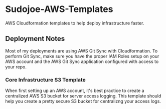 # Sudojoe-AWS-Templates
AWS Cloudformation templates to help deploy infrastructure faster.

## Deployment Notes

Most of my deployments are using AWS Git Sync with Cloudformation. To perform Git Sync, make sure you have the proper IAM Roles setup on your AWS account and the AWS Git Sync application configured with access to your repo.

### Core Infrastructure S3 Template

When first setting up an AWS account, it's best practice to create a centralized AWS S3 bucket for server access logging. This template should help you create a pretty secure S3 bucket for centralizng your access logs.